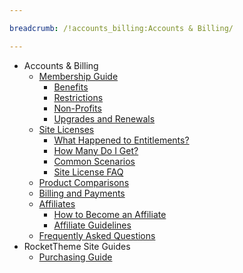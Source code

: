 ```yaml
---

breadcrumb: /!accounts_billing:Accounts & Billing/

---
```


* Accounts & Billing
	* [Membership Guide](membership.md)
		* [Benefits](membership.md#membership-benefits)
		* [Restrictions](membership.md#membership-restrictions)
		* [Non-Profits](membership.md#non-profits)
		* [Upgrades and Renewals](upgrades_and_renewals.md)
	* [Site Licenses](site_licenses.md)
		* [What Happened to Entitlements?](site_licenses.md#what-happened-to-entitlements)
		* [How Many Do I Get?](site_licenses.md#how-many-site-licenses-do-i-get?)
		* [Common Scenarios](site_licenses.md#common-use-scenarios)
		* [Site License FAQ](site_licenses.md#frequently-asked-questions)
	* [Product Comparisons](comparisons.md)
	* [Billing and Payments](payments.md)
	* [Affiliates](affiliates.md)
		* [How to Become an Affiliate](affiliates.md#how-to-become-an-affiliate)
		* [Affiliate Guidelines](affiliates.md)
	* [Frequently Asked Questions](faq.md)
* RocketTheme Site Guides
	* [Purchasing Guide](purchase.md)